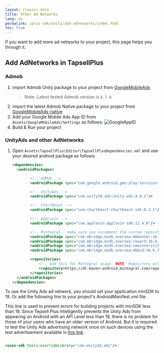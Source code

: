 ```yaml
---
layout: classic-docs
title: Other Ad Networks
lang: en
permalink: /plus-sdk/unity/add-adnetworks/index.html
toc: true
---
```


If you want to add more ad networks to your project, this page helps you through it.

## Add AdNetworks in TapsellPlus

### Admob

1. import Admob Unity package to your project
   from [GoogleMobileAds](https://github.com/googleads/googleads-mobile-unity/releases)
   > Note: Latest tested Admob version is `8.7.0`.
2. import the latest Admob Native package to your project
   from [GoogleMobileAds-native](https://dl.google.com/googleadmobadssdk/GoogleMobileAds-native.unitypackage)
3. Add your Google Mobile Ads App ID from `Assets/GoogleMobileAds/Settings` as follows:
   ![GoogleAppID](https://user-images.githubusercontent.com/38072572/206126452-e7235200-510a-42cb-8565-0bfa3beb378f.png)
4. Build & Run your project

### UnityAds and other AdNetworks

1. Open `Assets\TapsellPlus\Editor\TapsellPlusDependencies.xml` and use your desired android package as follows:
    ```xml
    <dependencies>
      <androidPackages>
    
            <!-- AdMob -->
            <androidPackage spec="com.google.android.gms:play-services-ads:22.6.0"/>
    
            <!-- UnityAds -->
            <androidPackage spec="com.unity3d.ads:unity-ads:4.9.2"/>
    
            <!-- ChartBoost -->
            <androidPackage spec="com.chartboost:chartboost-sdk:8.2.1"/>
    
            <!-- AppLovin -->
            <androidPackage spec="com.applovin:applovin-sdk:12.4.0"/>
    
            <!-- Mintegral - make sure you uncomment the custom repository down below -->
            <androidPackage spec="com.mbridge.msdk.oversea:mbbanner:16.6.71"/>
            <androidPackage spec="com.mbridge.msdk.oversea:reward:16.6.71"/>
            <androidPackage spec="com.mbridge.msdk.oversea:newinterstitial:16.6.71"/>
            <androidPackage spec="com.mbridge.msdk.oversea:mbbid:16.6.71"/>
    
            <repositories>
                <!-- Add this for Mintegral usage. NOTE: Repository will result in 403. Make sure you're using VPN or Proxy to circumvent it -->
                <repository>https://dl-maven-android.mintegral.com/repository/mbridge_android_sdk_oversea</repository>
            </repositories>
      </androidPackages>
    </dependencies>
    ```

To use the Unity Ads ad network, you should set your application minSDK to 19. Or add the following line to your
project's AndroidManifest.xml file.

This line is used to prevent errors for building projects with minSDK less than 19. Since Tepsell Plus intelligently
prevents the Unity Ads from appearing on Android with an API Level less than 19, there is no problem for those of your
users who have an older version of Android. But it is required to test the Unity Ads advertising network once on such
devices using the test advertisement available in [this link](https://docs.tapsell.ir/plus-sdk/android/adnetworks-test/)
.

```xml

<uses-sdk tools:overrideLibrary="com.unity3d.ads"/>
```
